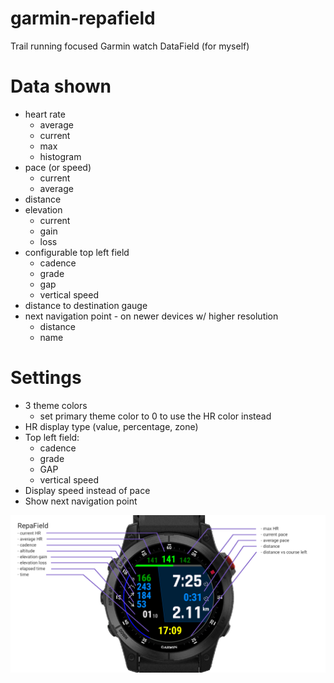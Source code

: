 # garmin-repafield
Trail running focused Garmin watch DataField (for myself)

# Data shown

- heart rate
  - average
  - current
  - max
  - histogram
- pace (or speed)
  - current
  - average
- distance
- elevation
  - current
  - gain
  - loss
- configurable top left field
  - cadence
  - grade
  - gap
  - vertical speed
- distance to destination gauge
- next navigation point - on newer devices w/ higher resolution
  - distance
  - name

# Settings

- 3 theme colors
  - set primary theme color to 0 to use the HR color instead
- HR display type (value, percentage, zone)
- Top left field:
  - cadence
  - grade
  - GAP
  - vertical speed
- Display speed instead of pace
- Show next navigation point

![RepaField running](./repafield1.png)
